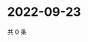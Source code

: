 # 2022-09-23

共 0 条

<!-- BEGIN WEIBO -->
<!-- 最后更新时间 Fri Sep 23 2022 01:29:36 GMT+0800 (China Standard Time) -->

<!-- END WEIBO -->
